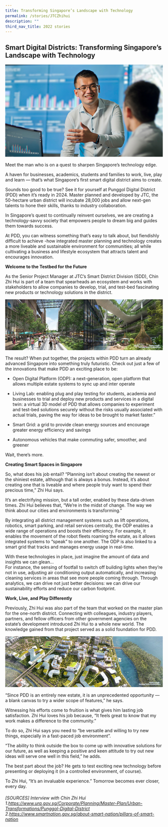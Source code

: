 ```yaml
---
title: Transforming Singapore’s Landscape with Technology
permalink: /stories/JTCZhihui
description: ""
third_nav_title: 2022 stories
---
```

## Smart Digital Districts: Transforming Singapore’s Landscape with Technology

![](/images/article-imageJTC-article-1.png)

Meet the man who is on a quest to sharpen Singapore’s technology edge.

A haven for businesses, academics, students and families to work, live, play and learn —           that’s what Singapore’s first smart digital district aims to create.

Sounds too good to be true? See it for yourself at Punggol Digital District (PDD) when it’s ready in 2024. Master planned and developed by JTC, the 50-hectare urban district will incubate 28,000 jobs and allow next-gen talents to hone their skills, thanks to industry collaboration.

In Singapore’s quest to continually reinvent ourselves, we are creating a technology-savvy society that empowers people to dream big and guides them towards success.     

At PDD, you can witness something that’s easy to talk about, but fiendishly difficult to achieve -how integrated master planning and technology creates a more liveable and sustainable environment for communities; all while cultivating a business and lifestyle ecosystem that attracts talent and encourages innovation.

**Welcome to the Testbed for the Future**

As the Senior Project Manager at JTC’s Smart District Division (SDD), Chin Zhi Hui is part of a team that spearheads an ecosystem and works with stakeholders to allow companies to develop, trial, and test-bed fascinating new products or technology solutions in the district.      

![](/images/article%20imageJTC%20article%202.jpg)

The result? When put together, the projects within PDD turn an already advanced Singapore into something truly futuristic. Check out just a few of the innovations that make PDD an exciting place to be: 
          
* Open Digital Platform (ODP): a next-generation, open platform that allows multiple estate systems to sync up and inter operate

* Living Lab: enabling plug and play testing for students, academia and businesses to trial and deploy new products and services in a digital twin: a virtual 3D model of PDD that allows companies to experiment and test-bed solutions securely without the risks usually associated with actual trials, paving the way for ideas to be brought to market faster.” 

* Smart Grid: a grid to provide clean energy sources and encourage greater energy efficiency and savings 

* Autonomous vehicles that make commuting safer, smoother, and greener

Wait, there’s more.

**Creating Smart Spaces in Singapore**

So, what does his job entail? “Planning isn’t about creating the newest or the shiniest estate, although that is always a bonus. Instead, it’s about creating one that is liveable and where people truly want to spend their precious time,” Zhi Hui says. 

It’s an electrifying mission, but a tall order, enabled by these data-driven times. Zhi Hui believes that, “We’re in the midst of change. The way we think about our cities and environments is transforming.”

By integrating all district management systems such as lift operations, robotics, smart parking, and retail services centrally, the ODP enables a wide range of operations and boosts their efficiency. For example, it enables the movement of the robot fleets roaming the estate, as it allows integrated systems to “speak” to one another. The ODP is also linked to a smart grid that tracks and manages energy usage in real-time. 
     
With these technologies in place, just imagine the amount of data and insights we can glean…                     
For instance, the sensing of footfall to switch off building lights when they’re not in use, adjusting air conditioning output automatically, and increasing cleaning services in areas that see more people coming through. Through analytics, we can drive not just better decisions: we can drive our sustainability efforts and reduce our carbon footprint. 
     
**Work, Live, and Play Differently**

Previously, Zhi Hui was also part of the team that worked on the master plan for the one-north district. Connecting with colleagues, industry players, partners, and fellow officers from other government agencies on the estate’s development introduced Zhi Hui to a whole new world. The knowledge gained from that project served as a solid foundation for PDD.      

![](/images/article%20imageJTC%20article%203.jpg)
     
“Since PDD is an entirely new estate, it is an unprecedented opportunity —  a blank canvas to try a wider scope of features,” he says.
     
Witnessing his efforts come to fruition is what gives him lasting job satisfaction. Zhi Hui loves his job because, “It feels great to know that my work makes a difference to the community.” 

To do so, Zhi Hui says you need to “be versatile and willing to try new things, especially in a fast-paced job environment”. 

“The ability to think outside the box to come up with innovative solutions for our future, as well as keeping a positive and keen attitude to try out new ideas will serve one well in this field,” he adds. 

The best part about the job? He gets to test exciting new technology before presenting or deploying it (in a controlled environment, of course).

To Zhi Hui, “It’s an invaluable experience.” Tomorrow becomes ever closer, every day.

###### [SOURCES] Interview with Chin Zhi Hui 1.https://www.ura.gov.sg/Corporate/Planning/Master-Plan/Urban-Transformations/Punggol-Digital-District 2.https://www.smartnation.gov.sg/about-smart-nation/pillars-of-smart-nation